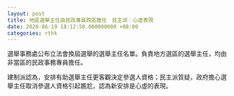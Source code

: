 ```yaml
---
layout: post
title: 地區選舉主任由民政專員跨區擔任　民主派：心虛表現
date: 2020-06-19 18:12:50.000000000 +08:00
categories: rthk
---
```


選舉事務處公布立法會換屆選舉的選舉主任名單。負責地方選區的選舉主任，均由非當區的民政事務專員擔任。

建制派認為，安排有助選舉主任更客觀決定參選人資格；民主派質疑，政府擔心選舉主任取消參選人資格引起尷尬，認為新安排是心虛的表現。
